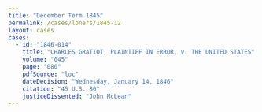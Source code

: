 ```yaml
---
title: "December Term 1845"
permalink: /cases/loners/1845-12
layout: cases
cases:
  - id: "1846-014"
    title: "CHARLES GRATIOT, PLAINTIFF IN ERROR, v. THE UNITED STATES"
    volume: "045"
    page: "080"
    pdfSource: "loc"
    dateDecision: "Wednesday, January 14, 1846"
    citation: "45 U.S. 80"
    justiceDissented: "John McLean"
---
```

